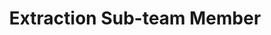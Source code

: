 ﻿---
layout: member
weight: 5000
name: Dina Shehata
project: Green Joule
title: Extraction Sub-team Member
img: /assets/images/members/Dina.jpg
email: dina.shehata117@gmail.com
biography: >
  Dina Shehata is a first year Engineering student.  She is very interested in making renewable energies more accessible and efficient and as a result is very committed to creating an optimal and cost-effect growth procedure for algae biofuel. Dina hopes to use her past research experience gained from previous biochemical research internships in order to be dedicated and contribute effectively to the project and more specifically Green Joule's extraction sub-team.

linkedin: www.linkedin.com/in/dina-shehata-210392147

---
